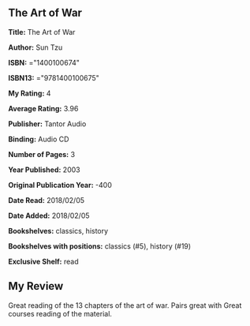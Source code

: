 ## The Art of War

**Title:** The Art of War

**Author:** Sun Tzu

**ISBN:** ="1400100674"

**ISBN13:** ="9781400100675"

**My Rating:** 4

**Average Rating:** 3.96

**Publisher:** Tantor Audio

**Binding:** Audio CD

**Number of Pages:** 3

**Year Published:** 2003

**Original Publication Year:** -400

**Date Read:** 2018/02/05

**Date Added:** 2018/02/05

**Bookshelves:** classics, history

**Bookshelves with positions:** classics (#5), history (#19)

**Exclusive Shelf:** read


## My Review

Great reading of the 13 chapters of the art of war. Pairs great with Great courses reading of the material.

